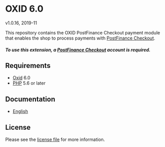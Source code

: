 # OXID 6.0

v1.0.16, 2019-11

This repository contains the OXID  PostFinance Checkout payment module that enables the shop to process payments with [PostFinance Checkout](https://www.postfinance.ch/checkout).

##### To use this extension, a [PostFinance Checkout](https://www.postfinance.ch/checkout) account is required.

## Requirements

* [Oxid](https://www.oxid-esales.com/) 6.0
* [PHP](http://php.net/) 5.6 or later

## Documentation

* [English](https://plugin-documentation.postfinance-checkout.ch/pfpayments/oxid-6.0/1.0.16/docs/en/documentation.html)

## License

Please see the [license file](https://github.com/pfpayments/oxid-6.0/blob/1.0.16/LICENSE) for more information.